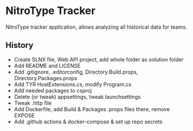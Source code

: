 # NitroType Tracker

NitroType tracker application, allows analyzing all historical data for teams.

## History

- Create SLNX file, Web.API project, add whole folder as solution folder
- Add README and LICENSE
- Add .gitignore, .editorconfig, Directory.Build.props, Directory.Packages.props
- Add TYR HostExtensions.cs, modify Program.cs
- Add needed packages to csproj
- Delete (or tweak) appsettings, tweak launchsettings
- Tweak .http file
- Add Dockerfile, add Build & Packages .props files there, remove EXPOSE
- Add .github actions & docker-compose & set up repo secrets
